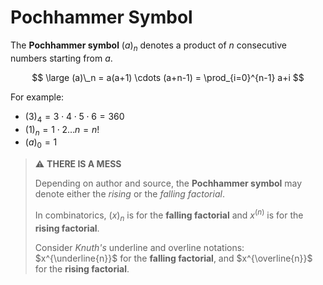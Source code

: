 # Pochhammer Symbol

The **Pochhammer symbol** $(a)_n$ denotes a product of $n$ consecutive numbers starting from $a$.

$$
\large
(a)\_n = a(a+1) \cdots (a+n-1) =
\prod_{i=0}^{n-1} a+i
$$

For example:

- $(3)_4 = 3 \cdot  4 \cdot 5 \cdot 6 = 360$
- $(1)_n = 1 \cdot 2 \dots n = n!$
- $(a)_0 = 1$

> ⚠️ **THERE IS A MESS**
>
> Depending on author and source, the **Pochhammer symbol** may denote either the _rising_ or the _falling factorial_.
>
> In combinatorics, $(x)_n$ is for the **falling factorial** and $x^{(n)}$ is for the **rising factorial**.
>
> Consider _Knuth's_ underline and overline notations: $x^{\underline{n}}$ for the **falling factorial**, and $x^{\overline{n}}$ for the **rising factorial**.

